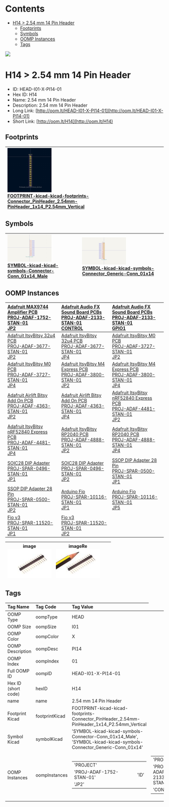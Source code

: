 



Contents
========

* [H14 > 2.54 mm 14 Pin Header](#h14--254-mm-14-pin-header)
	* [Footprints](#footprints)
	* [Symbols](#symbols)
	* [OOMP Instances](#oomp-instances)
	* [Tags](#tags)
  
![][im]
# H14 > 2.54 mm 14 Pin Header

- ID: HEAD-I01-X-PI14-01
- Hex ID: H14
- Name: 2.54 mm 14 Pin Header
- Description: 2.54 mm 14 Pin Header
- Long Link: [http://oom.lt/HEAD-I01-X-PI14-01](http://oom.lt/HEAD-I01-X-PI14-01)
- Short Link: [http://oom.lt/H14](http://oom.lt/H14)

## Footprints
  

|[![](https://raw.githubusercontent.com/oomlout/oomlout_OOMP_eda_V2/main/FOOTPRINT/kicad/kicad-footprints/Connector_PinHeader_2.54mm/PinHeader_1x14_P2.54mm_Vertical/image_140.png)<br>FOOTPRINT-kicad-kicad-footprints-Connector_PinHeader_2.54mm-PinHeader_1x14_P2.54mm_Vertical](https://github.com/oomlout/oomlout_OOMP_eda_V2/tree/main/FOOTPRINT/kicad/kicad-footprints/Connector_PinHeader_2.54mm/PinHeader_1x14_P2.54mm_Vertical/)|||
| :--- | :--- | :--- |

## Symbols
  

|[![](https://raw.githubusercontent.com/oomlout/oomlout_OOMP_eda_V2/main/SYMBOL/kicad/kicad-symbols/Connector/Conn_01x14_Male/image_140.png)<br>SYMBOL-kicad-kicad-symbols-Connector-Conn_01x14_Male](https://github.com/oomlout/oomlout_OOMP_eda_V2/tree/main/SYMBOL/kicad/kicad-symbols/Connector/Conn_01x14_Male/)|[![](https://raw.githubusercontent.com/oomlout/oomlout_OOMP_eda_V2/main/SYMBOL/kicad/kicad-symbols/Connector_Generic/Conn_01x14/image_140.png)<br>SYMBOL-kicad-kicad-symbols-Connector_Generic-Conn_01x14](https://github.com/oomlout/oomlout_OOMP_eda_V2/tree/main/SYMBOL/kicad/kicad-symbols/Connector_Generic/Conn_01x14/)||
| :--- | :--- | :--- |

## OOMP Instances
  

|[Adafruit MAX9744 Amplifier PCB<br>PROJ-ADAF-1752-STAN-01<br>JP2](https://github.com/oomlout/oomlout_OOMP_projects_V2/tree/main/PROJ/ADAF/1752/STAN/01/)|[Adafruit Audio FX Sound Board PCBs<br>PROJ-ADAF-2133-STAN-01<br>CONTROL](https://github.com/oomlout/oomlout_OOMP_projects_V2/tree/main/PROJ/ADAF/2133/STAN/01/)|[Adafruit Audio FX Sound Board PCBs<br>PROJ-ADAF-2133-STAN-01<br>GPIO1](https://github.com/oomlout/oomlout_OOMP_projects_V2/tree/main/PROJ/ADAF/2133/STAN/01/)|
| :--- | :--- | :--- |
|[Adafruit ItsyBitsy 32u4 PCB<br>PROJ-ADAF-3677-STAN-01<br>JP2](https://github.com/oomlout/oomlout_OOMP_projects_V2/tree/main/PROJ/ADAF/3677/STAN/01/)|[Adafruit ItsyBitsy 32u4 PCB<br>PROJ-ADAF-3677-STAN-01<br>JP4](https://github.com/oomlout/oomlout_OOMP_projects_V2/tree/main/PROJ/ADAF/3677/STAN/01/)|[Adafruit ItsyBitsy M0 PCB<br>PROJ-ADAF-3727-STAN-01<br>JP2](https://github.com/oomlout/oomlout_OOMP_projects_V2/tree/main/PROJ/ADAF/3727/STAN/01/)|
|[Adafruit ItsyBitsy M0 PCB<br>PROJ-ADAF-3727-STAN-01<br>JP4](https://github.com/oomlout/oomlout_OOMP_projects_V2/tree/main/PROJ/ADAF/3727/STAN/01/)|[Adafruit ItsyBitsy M4 Express PCB<br>PROJ-ADAF-3800-STAN-01<br>JP2](https://github.com/oomlout/oomlout_OOMP_projects_V2/tree/main/PROJ/ADAF/3800/STAN/01/)|[Adafruit ItsyBitsy M4 Express PCB<br>PROJ-ADAF-3800-STAN-01<br>JP4](https://github.com/oomlout/oomlout_OOMP_projects_V2/tree/main/PROJ/ADAF/3800/STAN/01/)|
|[Adafruit Airlift Bitsy Add On PCB<br>PROJ-ADAF-4363-STAN-01<br>JP2](https://github.com/oomlout/oomlout_OOMP_projects_V2/tree/main/PROJ/ADAF/4363/STAN/01/)|[Adafruit Airlift Bitsy Add On PCB<br>PROJ-ADAF-4363-STAN-01<br>JP4](https://github.com/oomlout/oomlout_OOMP_projects_V2/tree/main/PROJ/ADAF/4363/STAN/01/)|[Adafruit ItsyBitsy nRF52840 Express PCB<br>PROJ-ADAF-4481-STAN-01<br>JP2](https://github.com/oomlout/oomlout_OOMP_projects_V2/tree/main/PROJ/ADAF/4481/STAN/01/)|
|[Adafruit ItsyBitsy nRF52840 Express PCB<br>PROJ-ADAF-4481-STAN-01<br>JP4](https://github.com/oomlout/oomlout_OOMP_projects_V2/tree/main/PROJ/ADAF/4481/STAN/01/)|[Adafruit ItsyBitsy RP2040 PCB<br>PROJ-ADAF-4888-STAN-01<br>JP2](https://github.com/oomlout/oomlout_OOMP_projects_V2/tree/main/PROJ/ADAF/4888/STAN/01/)|[Adafruit ItsyBitsy RP2040 PCB<br>PROJ-ADAF-4888-STAN-01<br>JP4](https://github.com/oomlout/oomlout_OOMP_projects_V2/tree/main/PROJ/ADAF/4888/STAN/01/)|
|[SOIC28 DIP Adapter<br>PROJ-SPAR-0496-STAN-01<br>JP1](https://github.com/oomlout/oomlout_OOMP_projects_V2/tree/main/PROJ/SPAR/0496/STAN/01/)|[SOIC28 DIP Adapter<br>PROJ-SPAR-0496-STAN-01<br>JP2](https://github.com/oomlout/oomlout_OOMP_projects_V2/tree/main/PROJ/SPAR/0496/STAN/01/)|[SSOP DIP Adapter 28 Pin<br>PROJ-SPAR-0500-STAN-01<br>JP1](https://github.com/oomlout/oomlout_OOMP_projects_V2/tree/main/PROJ/SPAR/0500/STAN/01/)|
|[SSOP DIP Adapter 28 Pin<br>PROJ-SPAR-0500-STAN-01<br>JP2](https://github.com/oomlout/oomlout_OOMP_projects_V2/tree/main/PROJ/SPAR/0500/STAN/01/)|[Arduino Fio<br>PROJ-SPAR-10116-STAN-01<br>JP1](https://github.com/oomlout/oomlout_OOMP_projects_V2/tree/main/PROJ/SPAR/10116/STAN/01/)|[Arduino Fio<br>PROJ-SPAR-10116-STAN-01<br>JP5](https://github.com/oomlout/oomlout_OOMP_projects_V2/tree/main/PROJ/SPAR/10116/STAN/01/)|
|[Fio v3<br>PROJ-SPAR-11520-STAN-01<br>JP1](https://github.com/oomlout/oomlout_OOMP_projects_V2/tree/main/PROJ/SPAR/11520/STAN/01/)|[Fio v3<br>PROJ-SPAR-11520-STAN-01<br>JP2](https://github.com/oomlout/oomlout_OOMP_projects_V2/tree/main/PROJ/SPAR/11520/STAN/01/)||
  

|image<br>[![](https://raw.githubusercontent.com/oomlout/oomlout_OOMP_parts_V2/main/HEAD/I01/X/PI14/01/image_140.jpg)](https://github.com/oomlout/oomlout_OOMP_parts_V2/tree/main/HEAD/I01/X/PI14/01/image.jpg)|imageRe<br>[![](https://raw.githubusercontent.com/oomlout/oomlout_OOMP_parts_V2/main/HEAD/I01/X/PI14/01/image_RE_140.jpg)](https://github.com/oomlout/oomlout_OOMP_parts_V2/tree/main/HEAD/I01/X/PI14/01/image_RE.jpg)|||
| :---: | :---: | :---: | :---: |

## Tags
  

|Tag Name|Tag Code|Tag Value|
| :--- | :--- | :--- |
|OOMP Type|oompType|HEAD|
|OOMP Size|oompSize|I01|
|OOMP Color|oompColor|X|
|OOMP Description|oompDesc|PI14|
|OOMP Index|oompIndex|01|
|Full OOMP ID|oompID|HEAD-I01-X-PI14-01|
|Hex ID (short code)|hexID|H14|
|name|name|2.54 mm 14 Pin Header|
|Footprint Kicad|footprintKicad|FOOTPRINT-kicad-kicad-footprints-Connector_PinHeader_2.54mm-PinHeader_1x14_P2.54mm_Vertical|
|Symbol Kicad|symbolKicad|'SYMBOL-kicad-kicad-symbols-Connector-Conn_01x14_Male', 'SYMBOL-kicad-kicad-symbols-Connector_Generic-Conn_01x14'|
|OOMP Instances|oompInstances|<table><tr><td>'PROJECT'</td></tr><tr><td> 'PROJ-ADAF-1752-STAN-01'</td><td> 'ID'</td></tr><tr><td> 'JP2'</td></tr></table></td><td> <table><tr><td>'PROJECT'</td></tr><tr><td> 'PROJ-ADAF-2133-STAN-01'</td><td> 'ID'</td></tr><tr><td> 'CONTROL'</td></tr></table></td><td> <table><tr><td>'PROJECT'</td></tr><tr><td> 'PROJ-ADAF-2133-STAN-01'</td><td> 'ID'</td></tr><tr><td> 'GPIO1'</td></tr></table></td><td> <table><tr><td>'PROJECT'</td></tr><tr><td> 'PROJ-ADAF-3677-STAN-01'</td><td> 'ID'</td></tr><tr><td> 'JP2'</td></tr></table></td><td> <table><tr><td>'PROJECT'</td></tr><tr><td> 'PROJ-ADAF-3677-STAN-01'</td><td> 'ID'</td></tr><tr><td> 'JP4'</td></tr></table></td><td> <table><tr><td>'PROJECT'</td></tr><tr><td> 'PROJ-ADAF-3727-STAN-01'</td><td> 'ID'</td></tr><tr><td> 'JP2'</td></tr></table></td><td> <table><tr><td>'PROJECT'</td></tr><tr><td> 'PROJ-ADAF-3727-STAN-01'</td><td> 'ID'</td></tr><tr><td> 'JP4'</td></tr></table></td><td> <table><tr><td>'PROJECT'</td></tr><tr><td> 'PROJ-ADAF-3800-STAN-01'</td><td> 'ID'</td></tr><tr><td> 'JP2'</td></tr></table></td><td> <table><tr><td>'PROJECT'</td></tr><tr><td> 'PROJ-ADAF-3800-STAN-01'</td><td> 'ID'</td></tr><tr><td> 'JP4'</td></tr></table></td><td> <table><tr><td>'PROJECT'</td></tr><tr><td> 'PROJ-ADAF-4363-STAN-01'</td><td> 'ID'</td></tr><tr><td> 'JP2'</td></tr></table></td><td> <table><tr><td>'PROJECT'</td></tr><tr><td> 'PROJ-ADAF-4363-STAN-01'</td><td> 'ID'</td></tr><tr><td> 'JP4'</td></tr></table></td><td> <table><tr><td>'PROJECT'</td></tr><tr><td> 'PROJ-ADAF-4481-STAN-01'</td><td> 'ID'</td></tr><tr><td> 'JP2'</td></tr></table></td><td> <table><tr><td>'PROJECT'</td></tr><tr><td> 'PROJ-ADAF-4481-STAN-01'</td><td> 'ID'</td></tr><tr><td> 'JP4'</td></tr></table></td><td> <table><tr><td>'PROJECT'</td></tr><tr><td> 'PROJ-ADAF-4888-STAN-01'</td><td> 'ID'</td></tr><tr><td> 'JP2'</td></tr></table></td><td> <table><tr><td>'PROJECT'</td></tr><tr><td> 'PROJ-ADAF-4888-STAN-01'</td><td> 'ID'</td></tr><tr><td> 'JP4'</td></tr></table></td><td> <table><tr><td>'PROJECT'</td></tr><tr><td> 'PROJ-SPAR-0496-STAN-01'</td><td> 'ID'</td></tr><tr><td> 'JP1'</td></tr></table></td><td> <table><tr><td>'PROJECT'</td></tr><tr><td> 'PROJ-SPAR-0496-STAN-01'</td><td> 'ID'</td></tr><tr><td> 'JP2'</td></tr></table></td><td> <table><tr><td>'PROJECT'</td></tr><tr><td> 'PROJ-SPAR-0500-STAN-01'</td><td> 'ID'</td></tr><tr><td> 'JP1'</td></tr></table></td><td> <table><tr><td>'PROJECT'</td></tr><tr><td> 'PROJ-SPAR-0500-STAN-01'</td><td> 'ID'</td></tr><tr><td> 'JP2'</td></tr></table></td><td> <table><tr><td>'PROJECT'</td></tr><tr><td> 'PROJ-SPAR-10116-STAN-01'</td><td> 'ID'</td></tr><tr><td> 'JP1'</td></tr></table></td><td> <table><tr><td>'PROJECT'</td></tr><tr><td> 'PROJ-SPAR-10116-STAN-01'</td><td> 'ID'</td></tr><tr><td> 'JP5'</td></tr></table></td><td> <table><tr><td>'PROJECT'</td></tr><tr><td> 'PROJ-SPAR-11520-STAN-01'</td><td> 'ID'</td></tr><tr><td> 'JP1'</td></tr></table></td><td> <table><tr><td>'PROJECT'</td></tr><tr><td> 'PROJ-SPAR-11520-STAN-01'</td><td> 'ID'</td></tr><tr><td> 'JP2'</td></tr></table>|
||||



[im]: image_450.jpg
